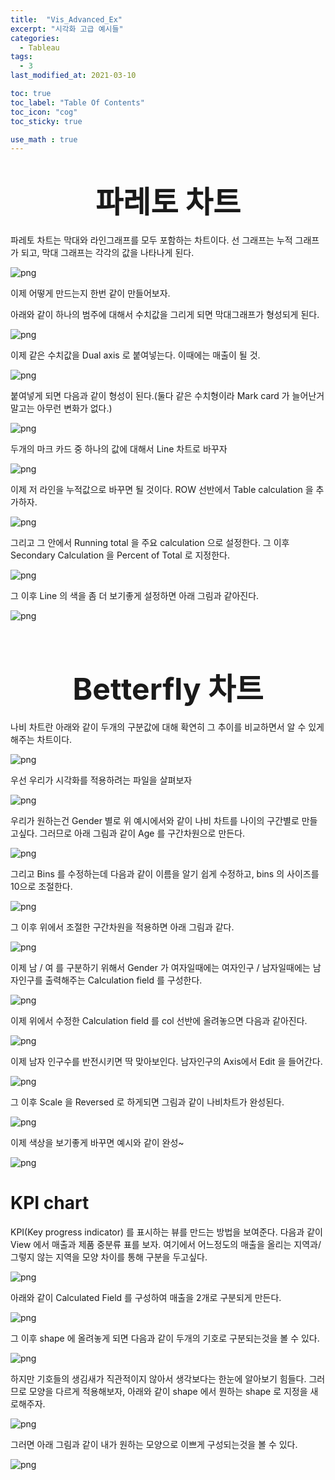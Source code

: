```yaml
---
title:  "Vis_Advanced_Ex"
excerpt: "시각화 고급 예시들"
categories:
  - Tableau
tags:
  - 3
last_modified_at: 2021-03-10

toc: true
toc_label: "Table Of Contents"
toc_icon: "cog"
toc_sticky: true

use_math : true
---
```


# <center><font size="20"> 파레토 차트 </font></center>

파레토 차트는 막대와 라인그래프를 모두 포함하는 차트이다. 선 그래프는 누적 그래프가 되고, 막대 그래프는 각각의 값을 나타나게 된다. 

![png](/assets/images/Tableau/18_1.PNG)

이제 어떻게 만드는지 한번 같이 만들어보자. 

아래와 같이 하나의 범주에 대해서 수치값을 그리게 되면 막대그래프가 형성되게 된다.

![png](/assets/images/Tableau/18_2.PNG)

이제 같은 수치값을 Dual axis 로 붙여넣는다. 이때에는 매출이 될 것.

![png](/assets/images/Tableau/18_3.PNG)

붙여넣게 되면 다음과 같이 형성이 된다.(둘다 같은 수치형이라 Mark card 가 늘어난거 말고는 아무런 변화가 없다.)

![png](/assets/images/Tableau/18_4.PNG)

두개의 마크 카드 중 하나의 값에 대해서 Line 차트로 바꾸자

![png](/assets/images/Tableau/18_5.PNG)

이제 저 라인을 누적값으로 바꾸면 될 것이다. ROW 선반에서 Table calculation 을 추가하자.

![png](/assets/images/Tableau/18_6.PNG)

그리고 그 안에서 Running total 을 주요 calculation 으로 설정한다. 그 이후 Secondary Calculation 을 Percent of Total 로 지정한다. 

![png](/assets/images/Tableau/18_7.PNG)

그 이후 Line 의 색을 좀 더 보기좋게 설정하면 아래 그림과 같아진다. 

![png](/assets/images/Tableau/18_8.PNG)

<BR>

# <center><font size="20"> Betterfly 차트</font></center>

나비 차트란 아래와 같이 두개의 구분값에 대해 확연히 그 추이를 비교하면서 알 수 있게 해주는 차트이다.

![png](/assets/images/Tableau/18_17.PNG)

우선 우리가 시각화를 적용하려는 파일을 살펴보자

![png](/assets/images/Tableau/18_9.PNG)

우리가 원하는건 Gender 별로 위 예시에서와 같이 나비 차트를 나이의 구간별로 만들고싶다.  그러므로 아래 그림과 같이 Age 를 구간차원으로 만든다. 

![png](/assets/images/Tableau/18_10.PNG)

그리고 Bins 를 수정하는데 다음과 같이 이름을 알기 쉽게 수정하고, bins 의 사이즈를 10으로 조절한다.

![png](/assets/images/Tableau/18_11.PNG)

그 이후 위에서 조절한 구간차원을 적용하면 아래 그림과 같다.

![png](/assets/images/Tableau/18_12.PNG)

이제 남 / 여 를 구분하기 위해서 Gender 가 여자일때에는 여자인구 / 남자일때에는 남자인구를 출력해주는 Calculation field 를 구성한다.

![png](/assets/images/Tableau/18_13.PNG)

이제 위에서 수정한 Calculation field 를 col 선반에 올려놓으면 다음과 같아진다. 

![png](/assets/images/Tableau/18_14.PNG)

이제 남자 인구수를 반전시키면 딱 맞아보인다. 남자인구의 Axis에서 Edit 을 들어간다. 

![png](/assets/images/Tableau/18_15.PNG)

그 이후 Scale 을 Reversed 로 하게되면 그림과 같이 나비차트가 완성된다.

![png](/assets/images/Tableau/18_16.PNG)

이제 색상을 보기좋게 바꾸면 예시와 같이 완성~

![png](/assets/images/Tableau/18_17.PNG)



# KPI chart

KPI(Key progress indicator) 를 표시하는 뷰를 만드는 방법을 보여준다. 다음과 같이 View 에서 매출과 제품 중분류 표를 보자. 여기에서 어느정도의 매출을 올리는 지역과/ 그렇지 않는 지역을 모양 차이를 통해 구분을 두고싶다.

![png](/assets/images/Tableau/18_19.PNG)

아래와 같이 Calculated Field 를 구성하여 매출을 2개로 구분되게 만든다. 

![png](/assets/images/Tableau/18_20.PNG)

그 이후 shape 에 올려놓게 되면 다음과 같이 두개의 기호로 구분되는것을 볼 수 있다.

![png](/assets/images/Tableau/18_21.PNG)

하지만 기호들의 생김새가 직관적이지 않아서 생각보다는 한눈에 알아보기 힘들다. 그러므로 모양을 다르게 적용해보자, 아래와 같이 shape 에서 뭔하는 shape 로 지정을 새로해주자. 

![png](/assets/images/Tableau/18_22.PNG)

그러면 아래 그림과 같이 내가 원하는 모양으로 이쁘게 구성되는것을 볼 수 있다.

![png](/assets/images/Tableau/18_23.PNG)